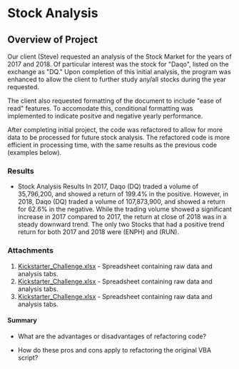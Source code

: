 # Stock Analysis

## Overview of Project
Our client (Steve) requested an analysis of the Stock Market for the years of 2017 and 2018.  Of particular interest was the stock for "Daqo", listed on the exchange as "DQ." Upon completion of this initial analysis, the program was enhanced to allow the client to further study any/all stocks during the year requested.

The client also requested formatting of the document to include "ease of read" features.  To accomodate this, conditional formatting was implemented to indicate positve and negative yearly performance.

After completing initial project, the code was refactored to allow for more data to be processed for future stock analysis.  The refactored code is more efficient in processing time, with the same results as the previous code (examples below).

### Results
- Stock Analysis Results
  In 2017, Daqo (DQ) traded a volume of 35,796,200, and showed a return of 199.4% in the positive.  However, in 2018, Daqo (DQ) traded a volume of 107,873,900, and showed a return for 62.6% in the negative.  While the trading volume showed a significant increase in 2017 compared to 2017, the return at close of 2018 was in a steady downward trend.  The only two Stocks that had a positive trend return for both 2017 and 2018 were (ENPH) and (RUN).

### Attachments
1. [Kickstarter_Challenge.xlsx](https://github.com/nseddon/kickstarter-analysis/blob/main/Kickstarter_Challenge.xlsx) - Spreadsheet containing raw data and analysis tabs.
2. [Kickstarter_Challenge.xlsx](https://github.com/nseddon/kickstarter-analysis/blob/main/Kickstarter_Challenge.xlsx) - Spreadsheet containing raw data and analysis tabs.
3. [Kickstarter_Challenge.xlsx](https://github.com/nseddon/kickstarter-analysis/blob/main/Kickstarter_Challenge.xlsx) - Spreadsheet containing raw data and analysis tabs.


#### Summary

- What are the advantages or disadvantages of refactoring code?

- How do these pros and cons apply to refactoring the original VBA script?
